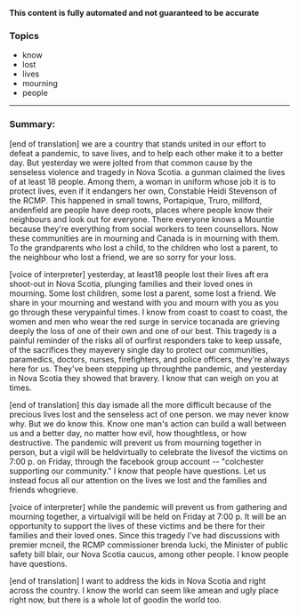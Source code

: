 **This content is fully automated and not guaranteed to be accurate**

### Topics

- know
- lost
- lives
- mourning
- people

---

### Summary:




[end of translation] we are a country that stands united in our effort to defeat a pandemic, to save lives, and to help each other make it to a better day.
But yesterday we were jolted from that common cause by the senseless violence and tragedy in Nova Scotia.
a gunman claimed the lives of at least 18 people.
Among them, a woman in uniform whose job it is to protect lives, even if it endangers her own, Constable Heidi Stevenson of the RCMP.
This happened in small towns, Portapique, Truro, millford, andenfield are people have deep roots, places where people know their neighbours and look out for everyone.
There everyone knows a Mountie because they're everything from social workers to teen counsellors.
Now these communities are in mourning and Canada is in mourning with them.
To the grandparents who lost a child, to the children who lost a parent, to the neighbour who lost a friend, we are so sorry for your loss.
 

[voice of interpreter] yesterday, at least18 people lost their lives aft era shoot-out in Nova Scotia, plunging families and their loved ones in mourning.
Some lost children, some lost a parent, some lost a friend.
We share in your mourning and westand with you and mourn with you as you go through these verypainful times.
I know from coast to coast to coast, the women and men who wear the red surge in service tocanada are grieving deeply the loss of one of their own and one of our best.
This tragedy is a painful reminder of the risks all of ourfirst responders take to keep ussafe, of the sacrifices they mayevery single day to protect our communities, paramedics, doctors, nurses, firefighters, and police officers, they're always here for us. They've been stepping up throughthe pandemic, and yesterday in Nova Scotia they showed that bravery.
I know that can weigh on you at times.


[end of translation] this day ismade all the more difficult because of the precious lives lost and the senseless act of one person. we may never know why.
But we do know this.
Know one man's action can build a wall between us and a better day, no matter how evil, how thoughtless, or how destructive.
The pandemic will prevent us from mourning together in person, but a vigil will be heldvirtually to celebrate the livesof the victims on 7:00 p. on Friday, through the facebook group account -- "colchester supporting our community."
I know that people have questions.
Let us instead focus all our attention on the lives we lost and the families and friends whogrieve.
 

[voice of interpreter] while the pandemic will prevent us from gathering and mourning together, a virtualvigil will be held on Friday at 7:00 p.
It will be an opportunity to support the lives of these victims and be there for their families and their loved ones.
Since this tragedy I've had discussions with premier mcneil, the RCMP commissioner brenda lucki, the Minister of public safety bill blair, our Nova Scotia caucus, among other people.
I know people have questions.


[end of translation] I want to address the kids in Nova Scotia and right across the country.
I know the world can seem like amean and ugly place right now, but there is a whole lot of goodin the world too.